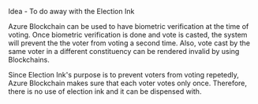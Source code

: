 Idea - To do away with the Election Ink

Azure Blockchain can be used to have biometric verification at the time of voting.
Once biometric verification is done and vote is casted, the system will prevent the the voter from voting a second time.
Also, vote cast by the same voter in a different constituency can be rendered invalid by using Blockchains.

Since Election Ink's purpose is to prevent voters from voting repetedly, Azure Blockchain makes sure that each voter votes only once.
Therefore, there is no use of election ink and it can be dispensed with.
